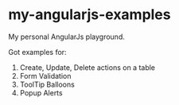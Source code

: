 my-angularjs-examples
=====================

My personal AngularJs playground.

Got examples for:<br>
1. Create, Update, Delete actions on a table<br>
2. Form Validation<br>
3. ToolTip Balloons<br>
4. Popup Alerts
